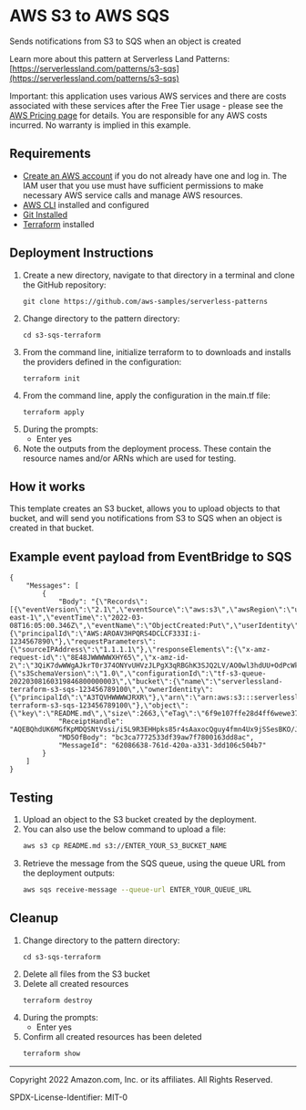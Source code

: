 # AWS S3 to AWS SQS 

Sends notifications from S3 to SQS when an object is created

Learn more about this pattern at Serverless Land Patterns: [https://serverlessland.com/patterns/s3-sqs](https://serverlessland.com/patterns/s3-sqs)

Important: this application uses various AWS services and there are costs associated with these services after the Free Tier usage - please see the [AWS Pricing page](https://aws.amazon.com/pricing/) for details. You are responsible for any AWS costs incurred. No warranty is implied in this example.

## Requirements

* [Create an AWS account](https://portal.aws.amazon.com/gp/aws/developer/registration/index.html) if you do not already have one and log in. The IAM user that you use must have sufficient permissions to make necessary AWS service calls and manage AWS resources.
* [AWS CLI](https://docs.aws.amazon.com/cli/latest/userguide/install-cliv2.html) installed and configured
* [Git Installed](https://git-scm.com/book/en/v2/Getting-Started-Installing-Git)
* [Terraform](https://learn.hashicorp.com/tutorials/terraform/install-cli?in=terraform/aws-get-started) installed

## Deployment Instructions

1. Create a new directory, navigate to that directory in a terminal and clone the GitHub repository:
    ``` 
    git clone https://github.com/aws-samples/serverless-patterns
    ```
1. Change directory to the pattern directory:
    ```
    cd s3-sqs-terraform
    ```
1. From the command line, initialize terraform to  to downloads and installs the providers defined in the configuration:
    ```
    terraform init
    ```
1. From the command line, apply the configuration in the main.tf file:
    ```
    terraform apply
    ```
1. During the prompts:
    * Enter yes
1. Note the outputs from the deployment process. These contain the resource names and/or ARNs which are used for testing.

## How it works

This template creates an S3 bucket, allows you to upload objects to that bucket, and will send you notifications from S3 to SQS when an object is created in that bucket.

## Example event payload from EventBridge to SQS
```
{
    "Messages": [
        {
            "Body": "{\"Records\":[{\"eventVersion\":\"2.1\",\"eventSource\":\"aws:s3\",\"awsRegion\":\"us-east-1\",\"eventTime\":\"2022-03-08T16:05:00.346Z\",\"eventName\":\"ObjectCreated:Put\",\"userIdentity\":{\"principalId\":\"AWS:AROAV3HPQRS4DCLCF333I:i-1234567890\"},\"requestParameters\":{\"sourceIPAddress\":\"1.1.1.1\"},\"responseElements\":{\"x-amz-request-id\":\"8E48JWWWWWXHY65\",\"x-amz-id-2\":\"3QiK7dwWWgAJkrT0r374ONYvUHVzJLPgX3qRBGhK3SJQ2LV/AO0wl3hdUU+OdPcWkXis3rPYhegSAXXdcQxJIytl+Qeqta5oKlhjomKTk=\"},\"s3\":{\"s3SchemaVersion\":\"1.0\",\"configurationId\":\"tf-s3-queue-20220308160319846800000003\",\"bucket\":{\"name\":\"serverlessland-terraform-s3-sqs-123456789100\",\"ownerIdentity\":{\"principalId\":\"A3TQVHWWWWJRXR\"},\"arn\":\"arn:aws:s3:::serverlessland-terraform-s3-sqs-123456789100\"},\"object\":{\"key\":\"README.md\",\"size\":2663,\"eTag\":\"6f9e107ffe28d4ff6wewe37a592f130b6\",\"sequencer\":\"006229999AC4E668A16\"}}}]}", 
            "ReceiptHandle": "AQEBQhdUK6MGfKpMDQSNtVssi/i5L9R3EHHpks85r4sAaxocQguy4fmn4Ux9jSSesBKO/J7C46ttWXwwwwm6h++QvxJkxrcB/HzFSCFuvYQWF5oVo2cE4LSecWwHO9JV83KYRPmkplMKEomwoT/5eAKUf2ht4u3GhX5V8WWsqERV80whyl3/S7Om3ex8zP0Ci5x118Apqo6GgIQsqNmSx2H/FnWPZhMniNIA/wUHtDABr2zZ2ymk8DGiNMda5CyOtR8g1dNXpbiuG9BXMkgBzFmdavJTCe55yVUgj+3+kNDsUHVudqcBRKbUUemsr5mKPZmyJb6uk/dEh3UjvO4euTaE/3UkTErL/Nq/jzpzn4KNZEsoN7FxgBLB9c47YGdOq0l/fqvqMCt57bmo8tLf0fRZFMGRmjQQbPJd7rpEjV8LsL74=", 
            "MD5OfBody": "bc3ca7772533df39aw7f7800163dd8ac", 
            "MessageId": "62086638-761d-420a-a331-3dd106c504b7"
        }
    ]
}
```

## Testing

1. Upload an object to the S3 bucket created by the deployment.
1. You can also use the below command to upload a file:
    ```bash
    aws s3 cp README.md s3://ENTER_YOUR_S3_BUCKET_NAME
    ```
1. Retrieve the message from the SQS queue, using the queue URL from the deployment outputs:
    ```bash
    aws sqs receive-message --queue-url ENTER_YOUR_QUEUE_URL
    ```

## Cleanup
 
1. Change directory to the pattern directory:
    ```
    cd s3-sqs-terraform
    ```
1. Delete all files from the S3 bucket
1. Delete all created resources
    ```bash
    terraform destroy
    ```
1. During the prompts:
    * Enter yes
1. Confirm all created resources has been deleted
    ```bash
    terraform show
    ```
----
Copyright 2022 Amazon.com, Inc. or its affiliates. All Rights Reserved.

SPDX-License-Identifier: MIT-0
